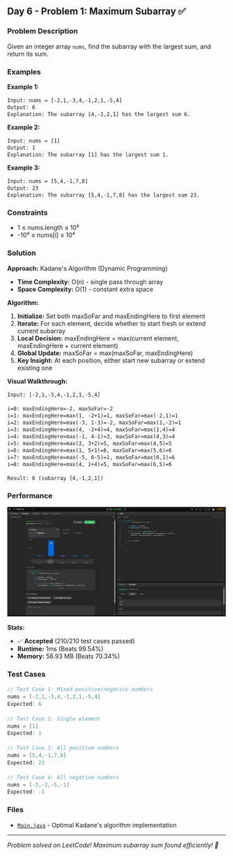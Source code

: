 ## Day 6 - Problem 1: Maximum Subarray ✅

### Problem Description
Given an integer array `nums`, find the subarray with the largest sum, and return its sum.

### Examples

**Example 1:**
```
Input: nums = [-2,1,-3,4,-1,2,1,-5,4]
Output: 6
Explanation: The subarray [4,-1,2,1] has the largest sum 6.
```

**Example 2:**
```
Input: nums = [1]
Output: 1
Explanation: The subarray [1] has the largest sum 1.
```

**Example 3:**
```
Input: nums = [5,4,-1,7,8]
Output: 23
Explanation: The subarray [5,4,-1,7,8] has the largest sum 23.
```

### Constraints
- 1 ≤ nums.length ≤ 10⁵
- -10⁴ ≤ nums[i] ≤ 10⁴

### Solution

**Approach:** Kadane's Algorithm (Dynamic Programming)
- **Time Complexity:** O(n) - single pass through array
- **Space Complexity:** O(1) - constant extra space

**Algorithm:**
1. **Initialize:** Set both maxSoFar and maxEndingHere to first element
2. **Iterate:** For each element, decide whether to start fresh or extend current subarray
3. **Local Decision:** maxEndingHere = max(current element, maxEndingHere + current element)
4. **Global Update:** maxSoFar = max(maxSoFar, maxEndingHere)
5. **Key Insight:** At each position, either start new subarray or extend existing one

**Visual Walkthrough:**
```
Input: [-2,1,-3,4,-1,2,1,-5,4]

i=0: maxEndingHere=-2, maxSoFar=-2
i=1: maxEndingHere=max(1, -2+1)=1, maxSoFar=max(-2,1)=1
i=2: maxEndingHere=max(-3, 1-3)=-2, maxSoFar=max(1,-2)=1
i=3: maxEndingHere=max(4, -2+4)=4, maxSoFar=max(1,4)=4
i=4: maxEndingHere=max(-1, 4-1)=3, maxSoFar=max(4,3)=4
i=5: maxEndingHere=max(2, 3+2)=5, maxSoFar=max(4,5)=5
i=6: maxEndingHere=max(1, 5+1)=6, maxSoFar=max(5,6)=6
i=7: maxEndingHere=max(-5, 6-5)=1, maxSoFar=max(6,1)=6
i=8: maxEndingHere=max(4, 1+4)=5, maxSoFar=max(6,5)=6

Result: 6 (subarray [4,-1,2,1])
```

### Performance
![LeetCode Submission Result](https://github.com/syntherat/teachers-day-vitb/blob/main/Day6/Problem%201/img.png)

**Stats:**
- ✅ **Accepted** (210/210 test cases passed)
- **Runtime:** 1ms (Beats 99.54%)
- **Memory:** 56.93 MB (Beats 70.34%)

### Test Cases
```java
// Test Case 1: Mixed positive/negative numbers
nums = [-2,1,-3,4,-1,2,1,-5,4]
Expected: 6

// Test Case 2: Single element
nums = [1]
Expected: 1

// Test Case 3: All positive numbers
nums = [5,4,-1,7,8]
Expected: 23

// Test Case 4: All negative numbers
nums = [-3,-2,-5,-1]
Expected: -1
```

### Files
- [`Main.java`](Main.java) - Optimal Kadane's algorithm implementation

---
*Problem solved on LeetCode! Maximum subarray sum found efficiently! 🚀*